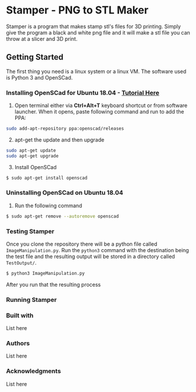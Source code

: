 # Stamper - PNG to STL Maker
Stamper is a program that makes stamp stl's files for 3D printing. Simply give the program a black and white png file and it will make a stl file you can throw at a slicer and 3D print.
## Getting Started
The first thing you need is a linux system or a linux VM. The software used is Python 3 and OpenSCad.

### Installing OpenSCad for Ubuntu 18.04 - [Tutorial Here](http://ubuntuhandbook.org/index.php/2019/01/install-openscad-ubuntu-18-10-18-04/)
1. Open terminal either via **Ctrl+Alt+T** keyboard shortcut or from software launcher.
When it opens, paste following command and run to add the PPA:
```bash
sudo add-apt-repository ppa:openscad/releases
```
2. apt-get the update and then upgrade
```bash
sudo apt-get update
sudo apt-get upgrade
```
3. Install OpenSCad
```bash
$ sudo apt-get install openscad
```

### Uninstalling OpenSCad on Ubuntu 18.04
1. Run the following command
```bash
$ sudo apt-get remove --autoremove openscad
```

### Testing Stamper
Once you clone the repository there will be a python file called `ImageManipulation.py`. Run the `python3` command with the destination being the test file and the resulting output will be stored in a directory called `TestOutput/`.
```bash
$ python3 ImageManipulation.py
```
After you run that the resulting process 

### Running Stamper

### Built with
List here

### Authors
List here

### Acknowledgments
List here
<!--stackedit_data:
eyJoaXN0b3J5IjpbODIyMjQ0Mzk1LDE0OTU4MDk5NTUsMTUxMT
E1MjIyLDU3NDYxMTIyMV19
-->